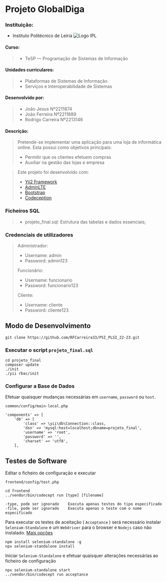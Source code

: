 # Projeto GlobalDiga

### Instituição:

- Instituto Politécnico de Leiria
  ![Logo IPL](https://www.ipleiria.pt/wp-content/uploads/2022/04/estg_h.svg)

#### Curso:

> - TeSP — Programação de Sistemas de Informação

#### Unidades curriculares:

> - Plataformas de Sistemas de Informação
> - Serviços e Interoperabilidade de Sistemas

#### Desenvolvido por:

> - João Jesus Nº2211874
> - João Ferreira Nº2211889
> - Rodrigo Carreira Nº2213146

#### Descrição:

> Pretende-se implementar uma aplicação para uma loja de informática online.
> Esta possui como objetivos principais:
>
> - Permitir que os clientes efetuem compras
> - Auxiliar na gestão das lojas e empresa

> Este projeto foi desenvolvido com:
>
> - [Yii2 Framework](https://www.yiiframework.com/)
> - [AdminLTE](https://adminlte.io)
> - [Bootstrap](https://getbootstrap.com)
> - [Codeception](https://codeception.com)

### Ficheiros SQL

> - projeto_final.sql: Estrutura das tabelas e dados essenciais;

### Credenciais de utilizadores

> Administrador:
>
> - Username: admin
> - Password: admin123
>
> Funcionário:
>
> - Username: funcionario
> - Password: funcionario123
>
> Cliente:
>
> - Username: cliente
> - Password: cliente123

## Modo de Desenvolvimento

    git clone https://github.com/RFCarreira33/PSI_PLSI_22-23.git

### Executar o script `projeto_final.sql`

    cd projeto_final
    composer update
    ./init
    ./yii rbac/init

### Configurar a Base de Dados

Efetuar quaisquer mudanças necessárias em `username`, `password` ou `host`.

    common/config/main-local.php

    'components' => [
        'db' => [
            'class' => \yii\db\Connection::class,
            'dsn' => 'mysql:host=localhost;dbname=projeto_final',
            'username' => 'root',
            'password' => '',
            'charset' => 'utf8',
        ],

## Testes de Software

Editar o ficheiro de configuração e executar

    frontend/config/test.php

    cd frontend
    ../vendor/bin/codecept run [type] [filename]

    -type, pode ser ignorado    Executa apenas testes do tipo especificado
    -file, pode ser ignorado    Executa apenas o teste com o nome especificado

Para executar os testes de aceitação ( `Acceptance` ) será necessário instalar `Selenium-Standalone` e um `Webdriver` para o browser e `Nodejs` caso não instalado.
[Mais opções](https://codeception.com/docs/AcceptanceTests)

    npm install selenium-standalone -g
    npx selenium-standalone install

Iniciar `Selenium-Standalone` e efetuar quaisquer alterações necessárias ao ficheiro de configuração

    npx selenium-standalone start
    ../vendor/bin/codecept run acceptance
